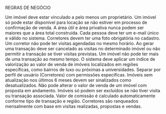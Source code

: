 REGRAS DE NEGÓCIO

Um imóvel deve estar vinculado a pelo menos um proprietário.
Um imóvel só pode estar disponível para locação se não estiver em processo de confirmação de venda.
A área útil e área privativa nunca podem ser maiores que a área total construída.
Cada pessoa deve ter um e-mail único e válido no sistema.
Corretores devem ter uma foto obrigatória no cadastro.
Um corretor não pode ter visitas agendadas no mesmo horário.
Ao gerar uma transação deve ser cancelado as visitas no determinado imóvel ou não permitir a transação se tiver visitas previstas.
Um imóvel não pode ter mais de uma transação ao mesmo tempo.
O sistema deve aplicar um índice de valorização ao valor de venda de imóveis localizados em regiões específicas, como bairros de luxo ou próximas a universidades.
Separar por perfil de usuário (Corretores) com permissões específicas.
Imóveis sem atualização nos últimos 6 meses devem ser sinalizados como desatualizados.
Não pode alterar o valor de venda de um imóvel com proposta em andamento.
Imóveis só podem ser excluídos se não tiver visita ou transação associada.
Valor de comissão é calculado automaticamente conforme tipo de transação e região.
Corretores são ranqueados mensalmente com base em visitas realizadas, propostas e vendas. 
